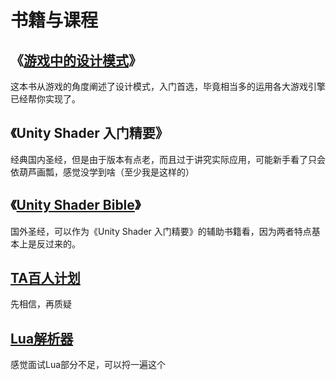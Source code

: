 # 书籍与课程

## 《[游戏中的设计模式](https://gpp.tkchu.me/)》

这本书从游戏的角度阐述了设计模式，入门首选，毕竟相当多的运用各大游戏引擎已经帮你实现了。

## 《Unity Shader 入门精要》

经典国内圣经，但是由于版本有点老，而且过于讲究实际应用，可能新手看了只会依葫芦画瓢，感觉没学到啥（至少我是这样的）

## 《[Unity Shader Bible](/LearningResource/_OceanofPDF.com_The_Unity_Shaders_Bible_-_Fabrizio_Espindola.pdf)》

国外圣经，可以作为《Unity Shader 入门精要》的辅助书籍看，因为两者特点基本上是反过来的。

## [TA百人计划](https://learn.u3d.cn/tutorial/technical-artist-may?chapterId=63562b28edca72001f21d0e5#61a09525c8ee5900202cd79b)

先相信，再质疑

## [Lua解析器](https://zhuanlan.zhihu.com/p/49972755)
感觉面试Lua部分不足，可以捋一遍这个